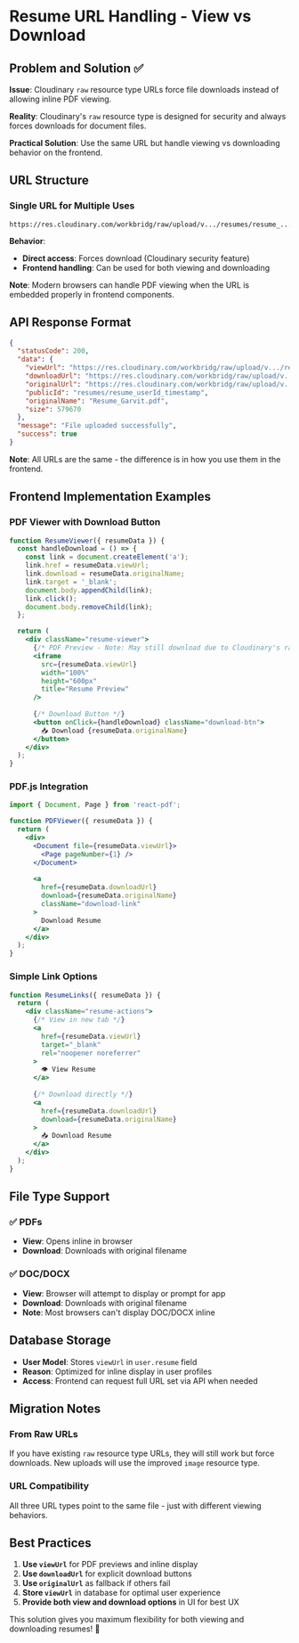 # Resume URL Handling - View vs Download

## Problem and Solution ✅

**Issue**: Cloudinary `raw` resource type URLs force file downloads instead of allowing inline PDF viewing.

**Reality**: Cloudinary's `raw` resource type is designed for security and always forces downloads for document files.

**Practical Solution**: Use the same URL but handle viewing vs downloading behavior on the frontend.

## URL Structure

### Single URL for Multiple Uses
```
https://res.cloudinary.com/workbridg/raw/upload/v.../resumes/resume_...
```

**Behavior**: 
- **Direct access**: Forces download (Cloudinary security feature)
- **Frontend handling**: Can be used for both viewing and downloading

**Note**: Modern browsers can handle PDF viewing when the URL is embedded properly in frontend components.

## API Response Format

```json
{
  "statusCode": 200,
  "data": {
    "viewUrl": "https://res.cloudinary.com/workbridg/raw/upload/v.../resumes/resume_...",
    "downloadUrl": "https://res.cloudinary.com/workbridg/raw/upload/v.../resumes/resume_...",
    "originalUrl": "https://res.cloudinary.com/workbridg/raw/upload/v.../resumes/resume_...",
    "publicId": "resumes/resume_userId_timestamp",
    "originalName": "Resume_Garvit.pdf",
    "size": 579670
  },
  "message": "File uploaded successfully",
  "success": true
}
```

**Note**: All URLs are the same - the difference is in how you use them in the frontend.

## Frontend Implementation Examples

### PDF Viewer with Download Button

```jsx
function ResumeViewer({ resumeData }) {
  const handleDownload = () => {
    const link = document.createElement('a');
    link.href = resumeData.viewUrl;
    link.download = resumeData.originalName;
    link.target = '_blank';
    document.body.appendChild(link);
    link.click();
    document.body.removeChild(link);
  };

  return (
    <div className="resume-viewer">
      {/* PDF Preview - Note: May still download due to Cloudinary's raw type */}
      <iframe 
        src={resumeData.viewUrl}
        width="100%" 
        height="600px"
        title="Resume Preview"
      />
      
      {/* Download Button */}
      <button onClick={handleDownload} className="download-btn">
        📥 Download {resumeData.originalName}
      </button>
    </div>
  );
}
```

### PDF.js Integration

```jsx
import { Document, Page } from 'react-pdf';

function PDFViewer({ resumeData }) {
  return (
    <div>
      <Document file={resumeData.viewUrl}>
        <Page pageNumber={1} />
      </Document>
      
      <a 
        href={resumeData.downloadUrl} 
        download={resumeData.originalName}
        className="download-link"
      >
        Download Resume
      </a>
    </div>
  );
}
```

### Simple Link Options

```jsx
function ResumeLinks({ resumeData }) {
  return (
    <div className="resume-actions">
      {/* View in new tab */}
      <a 
        href={resumeData.viewUrl} 
        target="_blank" 
        rel="noopener noreferrer"
      >
        👁️ View Resume
      </a>
      
      {/* Download directly */}
      <a 
        href={resumeData.downloadUrl}
        download={resumeData.originalName}
      >
        📥 Download Resume
      </a>
    </div>
  );
}
```

## File Type Support

### ✅ **PDFs**
- **View**: Opens inline in browser
- **Download**: Downloads with original filename

### ✅ **DOC/DOCX**
- **View**: Browser will attempt to display or prompt for app
- **Download**: Downloads with original filename
- **Note**: Most browsers can't display DOC/DOCX inline

## Database Storage

- **User Model**: Stores `viewUrl` in `user.resume` field
- **Reason**: Optimized for inline display in user profiles
- **Access**: Frontend can request full URL set via API when needed

## Migration Notes

### From Raw URLs
If you have existing `raw` resource type URLs, they will still work but force downloads. New uploads will use the improved `image` resource type.

### URL Compatibility
All three URL types point to the same file - just with different viewing behaviors.

## Best Practices

1. **Use `viewUrl`** for PDF previews and inline display
2. **Use `downloadUrl`** for explicit download buttons
3. **Use `originalUrl`** as fallback if others fail
4. **Store `viewUrl`** in database for optimal user experience
5. **Provide both view and download options** in UI for best UX

This solution gives you maximum flexibility for both viewing and downloading resumes! 🎯
